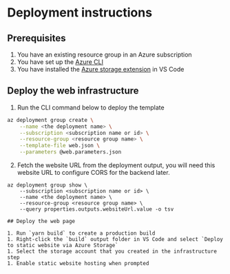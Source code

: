 # Deployment instructions

## Prerequisites

1. You have an existing resource group in an Azure subscription
2. You have set up the [Azure CLI](https://docs.microsoft.com/en-us/cli/azure/install-azure-cli)
3. You have installed the [Azure storage extension](https://marketplace.visualstudio.com/items?itemName=ms-azuretools.vscode-azurestorage) in VS Code

## Deploy the web infrastructure

1. Run the CLI command below to deploy the template

```bash
az deployment group create \
    --name <the deployment name> \
    --subscription <subscription name or id> \
    --resource-group <resource group name> \
    --template-file web.json \
    --parameters @web.parameters.json
```

2. Fetch the website URL from the deployment output, you will need this website URL to configure CORS for the backend later.

```
az deployment group show \
    --subscription <subscription name or id> \
    --name <the deployment name> \
    --resource-group <resource group name> \
    --query properties.outputs.websiteUrl.value -o tsv

## Deploy the web page

1. Run `yarn build` to create a production build
1. Right-click the `build` output folder in VS Code and select `Deploy to static website via Azure Storage`
1. Select the storage account that you created in the infrastructure step
1. Enable static website hosting when prompted
```
